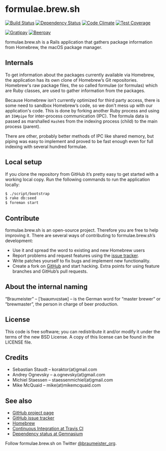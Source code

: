 formulae.brew.sh
===============

[![Build Status](https://secure.travis-ci.org/Homebrew/formulae.brew.sh.svg)](http://travis-ci.org/Homebrew/formulae.brew.sh)
[![Dependency Status](https://gemnasium.com/Homebrew/formulae.brew.sh.svg)](https://gemnasium.com/Homebrew/formulae.brew.sh)
[![Code Climate](https://codeclimate.com/github/Homebrew/formulae.brew.sh/badges/gpa.svg)](https://codeclimate.com/github/Homebrew/formulae.brew.sh)
[![Test Coverage](https://codeclimate.com/github/Homebrew/formulae.brew.sh/badges/coverage.svg)](https://codeclimate.com/github/Homebrew/formulae.brew.sh/coverage)

[![Gratipay](https://img.shields.io/gratipay/team/Braumeister.svg)](https://gratipay.org/Braumeister)
[![Beerpay](https://img.shields.io/beerpay/Homebrew/formulae.brew.sh.svg)](https://beerpay.io/Homebrew/formulae.brew.sh)

formulae.brew.sh is a Rails application that gathers package information from
Homebrew, the macOS package manager.

## Internals

To get information about the packages currently available via Homebrew, the
application has its own clone of Homebrew’s Git repositories. Homebrew's raw
package files, the so called formulae (or formulas) which are Ruby classes, are
used to gather information from the packages.

Because Homebrew isn’t currently optimized for third party access, there is
some need to sandbox Homebrew’s code, so we don't mess up with our
application's code. This is done by forking another Ruby process and using an
`IO#pipe` for inter-process communication (IPC). The formula data is passed as
marshalled `Hash`es from the indexing process (child) to the main process
(parent).

There are other, probably better methods of IPC like shared memory, but piping
was easy to implement and proved to be fast enough even for full indexing with
several hundred formulae.

## Local setup

If you clone the repository from GitHub it’s pretty easy to get started with
a working local copy. Run the following commands to run the application locally:

```bash
$ ./script/bootstrap
$ rake db:seed
$ foreman start
```

## Contribute

formulae.brew.sh is an open-source project. Therefore you are free to help
improving it. There are several ways of contributing to formulae.brew.sh’s
development:

 * Use it and spread the word to existing and new Homebrew users
 * Report problems and request features using the [issue tracker][2].
 * Write patches yourself to fix bugs and implement new functionality.
 * Create a fork on [GitHub][1] and start hacking. Extra points for using
   feature branches and GitHub’s pull requests.

## About the internal naming

“Braumeister” – [ˈbʁaʊmʌɪstəʀ] – is the German word for “master brewer” or
“brewmaster”, the person in charge of beer production.

## License

This code is free software; you can redistribute it and/or modify it under the
terms of the new BSD License. A copy of this license can be found in the
LICENSE file.

## Credits

 * Sebastian Staudt – koraktor(at)gmail.com
 * Andrey Ognevsky – a.ognevsky(at)gmail.com
 * Michiel Staessen – staessenmichiel(at)gmail.com
 * Mike McQuaid – mike(at)mikemcquaid.com

## See also

 * [GitHub project page][1]
 * [GitHub issue tracker][2]
 * [Homebrew][3]
 * [Continuous Integration at Travis CI][5]
 * [Dependency status at Gemnasium][4]

Follow formulae.brew.sh on Twitter
[@braumeister_org](http://twitter.com/braumeister_org).

 [1]: https://github.com/Homebrew/formulae.brew.sh
 [2]: https://github.com/Homebrew/formulae.brew.sh/issues
 [3]: https://brew.sh
 [4]: https://gemnasium.com/Homebrew/formulae.brew.sh
 [5]: https://travis-ci.org/Homebrew/formulae.brew.sh
